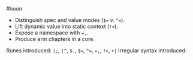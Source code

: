 #hoon 

- Distinguish spec and value modes (`$=` v. `^=`).
- Lift dynamic value into static context (`!<`).
- Expose a namespace with `=,`.
- Produce arm chapters in a core.

Runes introduced:  `|;`, `|^`, `$.`, `$=`, `^=`, `=,`, `!<`, `+|`
Irregular syntax introduced:
